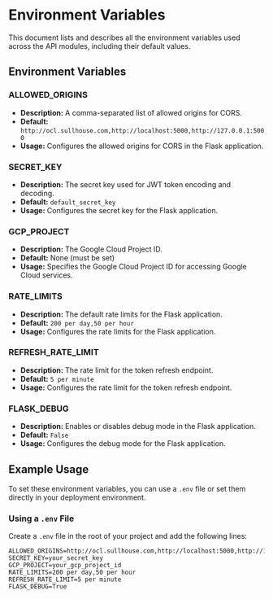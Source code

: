# Environment Variables

This document lists and describes all the environment variables used across the API modules, including their default values.

## Environment Variables

### ALLOWED_ORIGINS
- **Description:** A comma-separated list of allowed origins for CORS.
- **Default:** `http://ocl.sullhouse.com,http://localhost:5000,http://127.0.0.1:5000`
- **Usage:** Configures the allowed origins for CORS in the Flask application.

### SECRET_KEY
- **Description:** The secret key used for JWT token encoding and decoding.
- **Default:** `default_secret_key`
- **Usage:** Configures the secret key for the Flask application.

### GCP_PROJECT
- **Description:** The Google Cloud Project ID.
- **Default:** None (must be set)
- **Usage:** Specifies the Google Cloud Project ID for accessing Google Cloud services.

### RATE_LIMITS
- **Description:** The default rate limits for the Flask application.
- **Default:** `200 per day,50 per hour`
- **Usage:** Configures the rate limits for the Flask application.

### REFRESH_RATE_LIMIT
- **Description:** The rate limit for the token refresh endpoint.
- **Default:** `5 per minute`
- **Usage:** Configures the rate limit for the token refresh endpoint.

### FLASK_DEBUG
- **Description:** Enables or disables debug mode in the Flask application.
- **Default:** `False`
- **Usage:** Configures the debug mode for the Flask application.

## Example Usage

To set these environment variables, you can use a `.env` file or set them directly in your deployment environment.

### Using a `.env` File

Create a `.env` file in the root of your project and add the following lines:

```plaintext
ALLOWED_ORIGINS=http://ocl.sullhouse.com,http://localhost:5000,http://127.0.0.1:5000
SECRET_KEY=your_secret_key
GCP_PROJECT=your_gcp_project_id
RATE_LIMITS=200 per day,50 per hour
REFRESH_RATE_LIMIT=5 per minute
FLASK_DEBUG=True